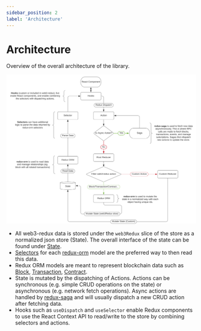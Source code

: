 ```yaml
---
sidebar_position: 2
label: 'Architecture'
---
```


# Architecture

Overview of the overall architecture of the library.

![Flowchart.svg](/img/web3-redux-flowchart.svg)

-   All web3-redux data is stored under the `web3Redux` slice of the store as a normalized json store (State). The overall interface of the state can be found under [State](../web3-redux-reference/interfaces/State.md).
-   [Selectors](https://github.com/reduxjs/reselect) for each [redux-orm](https://github.com/redux-orm/redux-orm) model are the preferred way to then read this data.
-   Redux ORM models are meant to represent blockchain data such as [Block](../web3-redux-reference/interfaces/Block.BlockHeader.md), [Transaction](../web3-redux-reference/interfaces/Transaction.Transaction-1.md), [Contract](../web3-redux-reference/interfaces/Contract.Contract-1.md).
-   State is mutated by the dispatching of Actions. Actions can be synchronous (e.g. simple CRUD operations on the state) or asynchronous (e.g. network fetch operations). Async actions are handled by [redux-saga](https://github.com/redux-saga/redux-saga) and will usually dispatch a new CRUD action after fetching data.
-   Hooks such as `useDispatch` and `useSelector` enable Redux components to use the React Context API to read/write to the store by combining selectors and actions.
